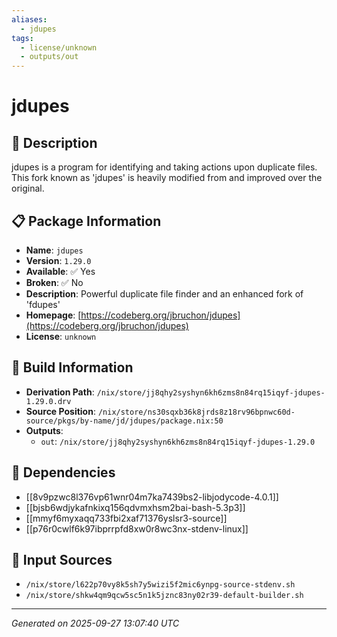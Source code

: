 ```yaml
---
aliases:
  - jdupes
tags:
  - license/unknown
  - outputs/out
---
```


# jdupes

## 📝 Description

jdupes is a program for identifying and taking actions upon
duplicate files. This fork known as 'jdupes' is heavily modified
from and improved over the original.


## 📋 Package Information

- **Name**: `jdupes`
- **Version**: `1.29.0`
- **Available**: ✅ Yes
- **Broken**: ✅ No
- **Description**: Powerful duplicate file finder and an enhanced fork of 'fdupes'
- **Homepage**: [https://codeberg.org/jbruchon/jdupes](https://codeberg.org/jbruchon/jdupes)
- **License**: `unknown`

## 🔧 Build Information

- **Derivation Path**: `/nix/store/jj8qhy2syshyn6kh6zms8n84rq15iqyf-jdupes-1.29.0.drv`
- **Source Position**: `/nix/store/ns30sqxb36k8jrds8z18rv96bpnwc60d-source/pkgs/by-name/jd/jdupes/package.nix:50`
- **Outputs**:
  - `out`:  `/nix/store/jj8qhy2syshyn6kh6zms8n84rq15iqyf-jdupes-1.29.0`

## 🔗 Dependencies

- [[8v9pzwc8l376vp61wnr04m7ka7439bs2-libjodycode-4.0.1]]
- [[bjsb6wdjykafnkixq156qdvmxhsm2bai-bash-5.3p3]]
- [[mmyf6myxaqq733fbi2xaf71376yslsr3-source]]
- [[p76r0cwlf6k97ibprrpfd8xw0r8wc3nx-stdenv-linux]]

## 📁 Input Sources

- `/nix/store/l622p70vy8k5sh7y5wizi5f2mic6ynpg-source-stdenv.sh`
- `/nix/store/shkw4qm9qcw5sc5n1k5jznc83ny02r39-default-builder.sh`

---
*Generated on 2025-09-27 13:07:40 UTC*
